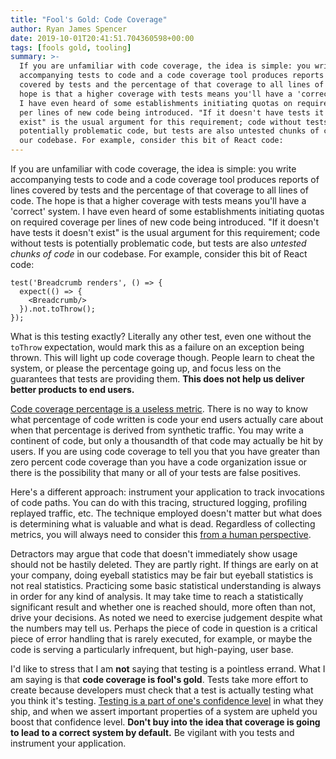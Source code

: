 ```yaml
---
title: "Fool's Gold: Code Coverage"
author: Ryan James Spencer
date: 2019-10-01T20:41:51.704360598+00:00
tags: [fools gold, tooling]
summary: >-
  If you are unfamiliar with code coverage, the idea is simple: you write
  accompanying tests to code and a code coverage tool produces reports of lines
  covered by tests and the percentage of that coverage to all lines of code. The
  hope is that a higher coverage with tests means you'll have a 'correct' system.
  I have even heard of some establishments initiating quotas on required coverage
  per lines of new code being introduced. "If it doesn't have tests it doesn't
  exist" is the usual argument for this requirement; code without tests is
  potentially problematic code, but tests are also untested chunks of code in
  our codebase. For example, consider this bit of React code:
---
```


If you are unfamiliar with code coverage, the idea is simple: you write
accompanying tests to code and a code coverage tool produces reports of lines
covered by tests and the percentage of that coverage to all lines of code. The
hope is that a higher coverage with tests means you'll have a 'correct' system.
I have even heard of some establishments initiating quotas on required coverage
per lines of new code being introduced. "If it doesn't have tests it doesn't
exist" is the usual argument for this requirement; code without tests is
potentially problematic code, but tests are also _untested chunks of code_ in
our codebase. For example, consider this bit of React code:

```
test('Breadcrumb renders', () => {
  expect(() => {
    <Breadcrumb/>
  }).not.toThrow();
});
```

What is this testing exactly? Literally any other test, even one without the
`toThrow` expectation, would mark this as a failure on an exception being
thrown. This will light up code coverage though. People learn to cheat the
system, or please the percentage going up, and focus less on the guarantees that
tests are providing them. **This does not help us deliver better products to end
users.**

[Code coverage percentage is a useless
metric](https://twitter.com/KentBeck/status/812703192437981184). There is no way
to know what percentage of code written is code your end users actually care
about when that percentage is derived from synthetic traffic. You may write a
continent of code, but only a thousandth of that code may actually be hit by
users. If you are using code coverage to tell you that you have greater than
zero percent code coverage than you have a code organization issue or there is
the possibility that many or all of your tests are false positives.

Here's a different approach: instrument your application to track invocations of
code paths. You can do with this tracing, structured logging, profiling replayed
traffic, etc. The technique employed doesn't matter but what does is determining
what is valuable and what is dead. Regardless of collecting metrics, you will
always need to consider this [from a human
perspective](https://kentcdodds.com/blog/how-to-know-what-to-test).

Detractors may argue that code that doesn't immediately show usage should not be
hastily deleted. They are partly right. If things are early on at your company,
doing eyeball statistics may be fair but eyeball statistics is not real
statistics. Practicing some basic statistical understanding is always in order
for any kind of analysis. It may take time to reach a statistically significant
result and whether one is reached should, more often than not, drive your
decisions. As noted we need to exercise judgement despite what the numbers may
tell us. Perhaps the piece of code in question is a critical piece of error
handling that is rarely executed, for example, or maybe the code is serving a
particularly infrequent, but high-paying, user base.

I'd like to stress that I am **not** saying that testing is a pointless errand.
What I am saying is that **code coverage is fool's gold**. Tests take more
effort to create because developers must check that a test is actually testing
what you think it's testing. [Testing is a part of one's confidence
level](https://stackoverflow.com/questions/153234/how-deep-are-your-unit-tests/153565#153565)
in what they ship, and when we assert important properties of a system are
upheld you boost that confidence level. **Don't buy into the idea that coverage
is going to lead to a correct system by default.** Be vigilant with you tests
and instrument your application.
